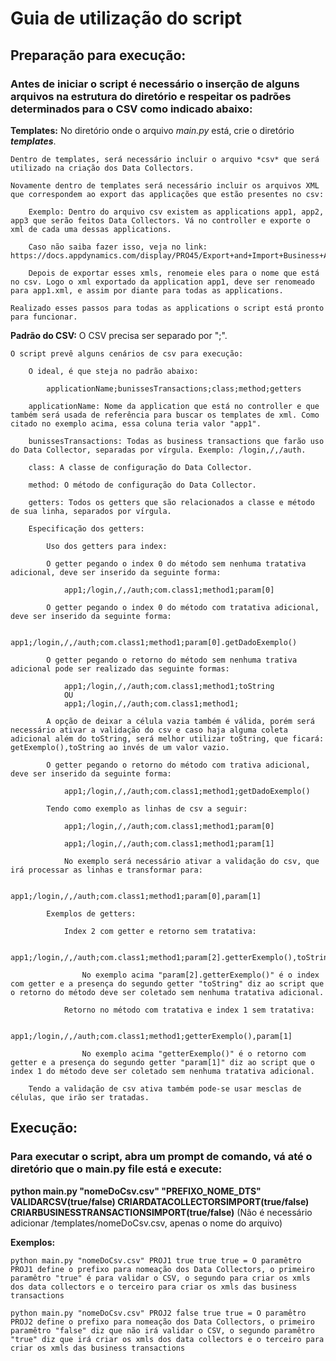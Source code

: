 # Guia de utilização do script

## Preparação para execução:

### Antes de iniciar o script é necessário o inserção de alguns arquivos na estrutura do diretório e respeitar os padrões determinados para o CSV como indicado abaixo:

**Templates:**
	No diretório onde o arquivo *main.py* está, crie o diretório **_templates_**.

	Dentro de templates, será necessário incluir o arquivo *csv* que será utilizado na criação dos Data Collectors.

	Novamente dentro de templates será necessário incluir os arquivos XML que correspondem ao export das applicações que estão presentes no csv:

		Exemplo: Dentro do arquivo csv existem as applications app1, app2, app3 que serão feitos Data Collectors. Vá no controller e exporte o xml de cada uma dessas applications.

		Caso não saiba fazer isso, veja no link: https://docs.appdynamics.com/display/PRO45/Export+and+Import+Business+Application+Settings

		Depois de exportar esses xmls, renomeie eles para o nome que está no csv. Logo o xml exportado da application app1, deve ser renomeado para app1.xml, e assim por diante para todas as applications.

	Realizado esses passos para todas as applications o script está pronto para funcionar.


**Padrão do CSV:**
	O CSV precisa ser separado por ";".

	O script prevê alguns cenários de csv para execução:

		O ideal, é que steja no padrão abaixo:

			applicationName;bunissesTransactions;class;method;getters

		applicationName: Nome da application que está no controller e que também será usada de referência para buscar os templates de xml. Como citado no exemplo acima, essa coluna teria valor "app1".

		bunissesTransactions: Todas as business transactions que farão uso do Data Collector, separadas por vírgula. Exemplo: /login,/,/auth.

		class: A classe de configuração do Data Collector.

		method: O método de configuração do Data Collector.

		getters: Todos os getters que são relacionados a classe e método de sua linha, separados por vírgula.

		Especificação dos getters:

			Uso dos getters para index:

			O getter pegando o index 0 do método sem nenhuma tratativa adicional, deve ser inserido da seguinte forma:

				app1;/login,/,/auth;com.class1;method1;param[0]

			O getter pegando o index 0 do método com tratativa adicional, deve ser inserido da seguinte forma:

				app1;/login,/,/auth;com.class1;method1;param[0].getDadoExemplo()

			O getter pegando o retorno do método sem nenhuma trativa adicional pode ser realizado das seguinte formas:

				app1;/login,/,/auth;com.class1;method1;toString
				OU
				app1;/login,/,/auth;com.class1;method1;

			A opção de deixar a célula vazia também é válida, porém será necessário ativar a validação do csv e caso haja alguma coleta adicional além do toString, será melhor utilizar toString, que ficará: getExemplo(),toString ao invés de um valor vazio.

			O getter pegando o retorno do método com trativa adicional, deve ser inserido da seguinte forma:

				app1;/login,/,/auth;com.class1;method1;getDadoExemplo()

			Tendo como exemplo as linhas de csv a seguir:

				app1;/login,/,/auth;com.class1;method1;param[0]

				app1;/login,/,/auth;com.class1;method1;param[1]

				No exemplo será necessário ativar a validação do csv, que irá processar as linhas e transformar para:

					app1;/login,/,/auth;com.class1;method1;param[0],param[1]

			Exemplos de getters:

				Index 2 com getter e retorno sem tratativa:

					app1;/login,/,/auth;com.class1;method1;param[2].getterExemplo(),toString

					No exemplo acima "param[2].getterExemplo()" é o index com getter e a presença do segundo getter "toString" diz ao script que o retorno do método deve ser coletado sem nenhuma tratativa adicional.

				Retorno no método com tratativa e index 1 sem tratativa:

					app1;/login,/,/auth;com.class1;method1;getterExemplo(),param[1]

					No exemplo acima "getterExemplo()" é o retorno com getter e a presença do segundo getter "param[1]" diz ao script que o index 1 do método deve ser coletado sem nenhuma tratativa adicional.

		Tendo a validação de csv ativa também pode-se usar mesclas de células, que irão ser tratadas.

## Execução:

### Para executar o script, abra um prompt de comando, vá até o diretório que o main.py file está e execute:
   **python main.py "nomeDoCsv.csv" "PREFIXO_NOME_DTS" VALIDARCSV(true/false) CRIARDATACOLLECTORSIMPORT(true/false) CRIARBUSINESSTRANSACTIONSIMPORT(true/false)** (Não é necessário adicionar /templates/nomeDoCsv.csv, apenas o nome do arquivo)

**Exemplos:**

	python main.py "nomeDoCsv.csv" PROJ1 true true true = O paramêtro PROJ1 define o prefixo para nomeação dos Data Collectors, o primeiro paramêtro "true" é para validar o CSV, o segundo para criar os xmls dos data collectors e o terceiro para criar os xmls das business transactions

	python main.py "nomeDoCsv.csv" PROJ2 false true true = O paramêtro PROJ2 define o prefixo para nomeação dos Data Collectors, o primeiro  paramêtro "false" diz que não irá validar o CSV, o segundo paramêtro "true" diz que irá criar os xmls dos data collectors e o terceiro para criar os xmls das business transactions